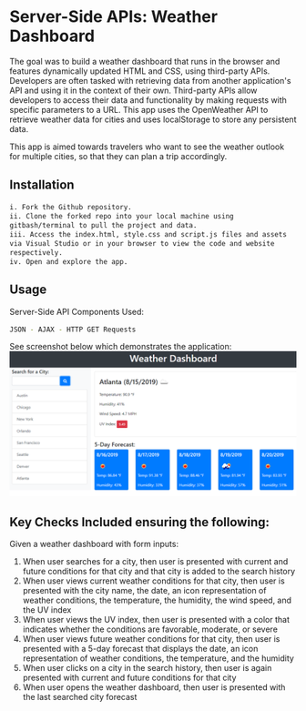 # Server-Side APIs: Weather Dashboard

The goal was to build a weather dashboard that runs in the browser and features dynamically updated HTML and CSS, using third-party APIs. Developers are often tasked with retrieving data from another application's API and using it in the context of their own. Third-party APIs allow developers to access their data and functionality by making requests with specific parameters to a URL. This app uses the OpenWeather API to retrieve weather data for cities and uses localStorage to store any persistent data. 

This app is aimed towards travelers who want to see the weather outlook for multiple cities, so that they can plan a trip accordingly.

## Installation
```
i. Fork the Github repository.
ii. Clone the forked repo into your local machine using gitbash/terminal to pull the project and data.
iii. Access the index.html, style.css and script.js files and assets via Visual Studio or in your browser to view the code and website respectively.  
iv. Open and explore the app.
```

## Usage
Server-Side API Components Used:
```bash
JSON - AJAX - HTTP GET Requests
```

See screenshot below which demonstrates the application:
![Work Day Scheduler](/assets/Server-Side-APIs-homework-demo.png)

## Key Checks Included ensuring the following:
Given a weather dashboard with form inputs:
1. When user searches for a city, then user is presented with current and future conditions for that city and that city is added to the search history
2. When user views current weather conditions for that city, then user is presented with the city name, the date, an icon representation of weather conditions, the temperature, the humidity, the wind speed, and the UV index
3. When user views the UV index, then user is presented with a color that indicates whether the conditions are favorable, moderate, or severe
4. When user views future weather conditions for that city, then user is presented with a 5-day forecast that displays the date, an icon representation of weather conditions, the temperature, and the humidity
5. When user clicks on a city in the search history, then user is again presented with current and future conditions for that city
6. When user opens the weather dashboard, then user is presented with the last searched city forecast